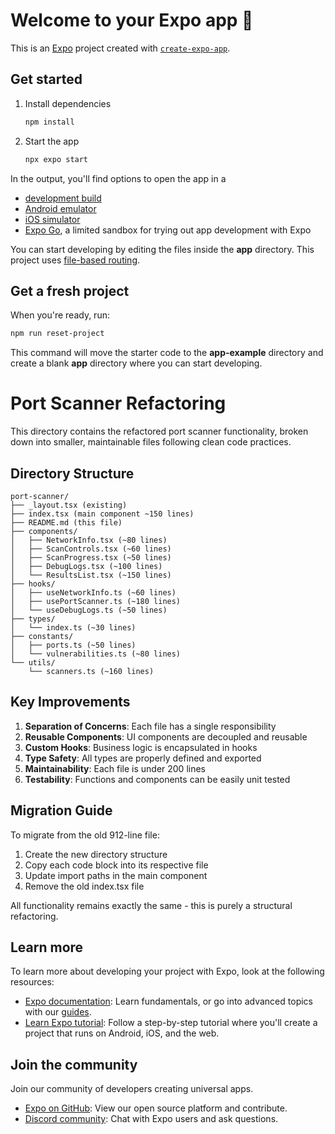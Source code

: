# Welcome to your Expo app 👋

This is an [Expo](https://expo.dev) project created with [`create-expo-app`](https://www.npmjs.com/package/create-expo-app).

## Get started

1. Install dependencies

   ```bash
   npm install
   ```

2. Start the app

   ```bash
   npx expo start
   ```

In the output, you'll find options to open the app in a

- [development build](https://docs.expo.dev/develop/development-builds/introduction/)
- [Android emulator](https://docs.expo.dev/workflow/android-studio-emulator/)
- [iOS simulator](https://docs.expo.dev/workflow/ios-simulator/)
- [Expo Go](https://expo.dev/go), a limited sandbox for trying out app development with Expo

You can start developing by editing the files inside the **app** directory. This project uses [file-based routing](https://docs.expo.dev/router/introduction).

## Get a fresh project

When you're ready, run:

```bash
npm run reset-project
```

This command will move the starter code to the **app-example** directory and create a blank **app** directory where you can start developing.

# Port Scanner Refactoring

This directory contains the refactored port scanner functionality, broken down into smaller, maintainable files following clean code practices.

## Directory Structure

```
port-scanner/
├── _layout.tsx (existing)
├── index.tsx (main component ~150 lines)
├── README.md (this file)
├── components/
│   ├── NetworkInfo.tsx (~80 lines)
│   ├── ScanControls.tsx (~60 lines)
│   ├── ScanProgress.tsx (~50 lines)
│   ├── DebugLogs.tsx (~100 lines)
│   └── ResultsList.tsx (~150 lines)
├── hooks/
│   ├── useNetworkInfo.ts (~60 lines)
│   ├── usePortScanner.ts (~180 lines)
│   └── useDebugLogs.ts (~50 lines)
├── types/
│   └── index.ts (~30 lines)
├── constants/
│   ├── ports.ts (~50 lines)
│   └── vulnerabilities.ts (~80 lines)
└── utils/
    └── scanners.ts (~160 lines)
```

## Key Improvements

1. **Separation of Concerns**: Each file has a single responsibility
2. **Reusable Components**: UI components are decoupled and reusable
3. **Custom Hooks**: Business logic is encapsulated in hooks
4. **Type Safety**: All types are properly defined and exported
5. **Maintainability**: Each file is under 200 lines
6. **Testability**: Functions and components can be easily unit tested

## Migration Guide

To migrate from the old 912-line file:

1. Create the new directory structure
2. Copy each code block into its respective file
3. Update import paths in the main component
4. Remove the old index.tsx file

All functionality remains exactly the same - this is purely a structural refactoring.

## Learn more

To learn more about developing your project with Expo, look at the following resources:

- [Expo documentation](https://docs.expo.dev/): Learn fundamentals, or go into advanced topics with our [guides](https://docs.expo.dev/guides).
- [Learn Expo tutorial](https://docs.expo.dev/tutorial/introduction/): Follow a step-by-step tutorial where you'll create a project that runs on Android, iOS, and the web.

## Join the community

Join our community of developers creating universal apps.

- [Expo on GitHub](https://github.com/expo/expo): View our open source platform and contribute.
- [Discord community](https://chat.expo.dev): Chat with Expo users and ask questions.
